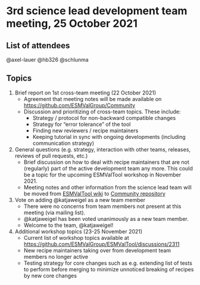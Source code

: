 # 3rd science lead development team meeting, 25 October 2021

## List of attendees

@axel-lauer
@hb326
@schlunma 

## Topics

1. Brief report on 1st cross-team meeting (22 October 2021)
   * Agreement that meeting notes will be made available on https://github.com/ESMValGroup/Community
   * Discussion and prioritizing of cross-team topics. These include:
      * Strategy / protocol for non-backward compatible changes
      * Strategy for “error tolerance” of the tool
      * Finding new reviewers / recipe maintainers
      * Keeping tutorial in sync with ongoing developments (including communication strategy)
2. General questions (e.g. strategy, interaction with other teams, releases, reviews of pull requests, etc.)
   * Brief discussion on how to deal with recipe maintainers that are not (regularly) part of the active
   development team any more. This could be a topic for the upcoming ESMValTool workshop in November 2021.
   * Meeting notes and other information from the science lead team will be moved from
     [ESMValTool wiki](https://github.com/ESMValGroup/ESMValTool/wiki/Science-lead-development-team) to
     [Community repository](https://github.com/ESMValGroup/Community)
3. Vote on adding @katjaweigel as a new team member
     * There were no concerns from team members not present at this meeting (via mailing list).
     * @katjaweigel has been voted unanimously as a new team member.
     * Welcome to the team, @katjaweigel!
4. Additional workshop topics (23-25 November 2021)
   * Current list of workshop topics available at https://github.com/ESMValGroup/ESMValTool/discussions/2311
   * New recipe maintainers taking over from development team members no longer active
   * Testing strategy for core changes such as e.g. extending list of tests to perform before merging
     to minimize unnoticed breaking of recipes by new core changes
